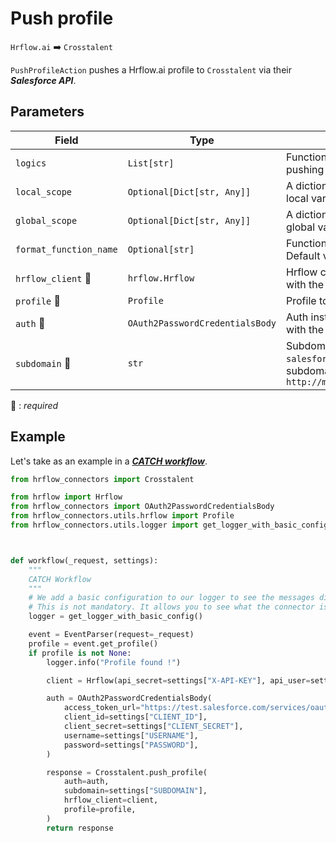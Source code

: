 # Push profile
`Hrflow.ai` :arrow_right: `Crosstalent`

`PushProfileAction` pushes a Hrflow.ai profile to `Crosstalent` via their ***Salesforce API***.

## Parameters

| Field | Type | Description |
| ----- | ---- | ----------- |
| `logics`  | `List[str]` | Function names to apply as filter before pushing the data. Default value : `[]`        |
| `local_scope`  | `Optional[Dict[str, Any]]` | A dictionary containing the current scope's local variables. Default value : `None`        |
| `global_scope`  | `Optional[Dict[str, Any]]` | A dictionary containing the current scope's global variables. Default value : `None`       |
| `format_function_name`  | `Optional[str]` | Function name to format job before pushing. Default value : `None`        |
| `hrflow_client` :red_circle: | `hrflow.Hrflow` | Hrflow client instance used to communicate with the Hrflow.ai API        |
| `profile` :red_circle: | `Profile` | Profile to push        |
| `auth` :red_circle: | `OAuth2PasswordCredentialsBody` | Auth instance to identify and communicate with the platform        |
| `subdomain` :red_circle: | `str` | Subdomain Crosstalent just before `salesforce.com`. For example subdomain=`my_subdomain.my` in `http://my_subdomain.my.salesforce.com/ABC`        |

:red_circle: : *required*

## Example
Let's take as an example in a [***CATCH workflow***](https://developers.hrflow.ai/docs/workflows#catch-setup).
```python
from hrflow_connectors import Crosstalent

from hrflow import Hrflow
from hrflow_connectors import OAuth2PasswordCredentialsBody
from hrflow_connectors.utils.hrflow import Profile
from hrflow_connectors.utils.logger import get_logger_with_basic_config



def workflow(_request, settings):
    """
    CATCH Workflow
    """    
    # We add a basic configuration to our logger to see the messages displayed in the standard output
    # This is not mandatory. It allows you to see what the connector is doing.
    logger = get_logger_with_basic_config()

    event = EventParser(request=_request)
    profile = event.get_profile()
    if profile is not None:
        logger.info("Profile found !")

        client = Hrflow(api_secret=settings["X-API-KEY"], api_user=settings["X-USER-EMAIL"])

        auth = OAuth2PasswordCredentialsBody(
            access_token_url="https://test.salesforce.com/services/oauth2/token",
            client_id=settings["CLIENT_ID"],
            client_secret=settings["CLIENT_SECRET"],
            username=settings["USERNAME"],
            password=settings["PASSWORD"],
        )

        response = Crosstalent.push_profile(
            auth=auth,
            subdomain=settings["SUBDOMAIN"],
            hrflow_client=client,
            profile=profile,
        )
        return response
```
